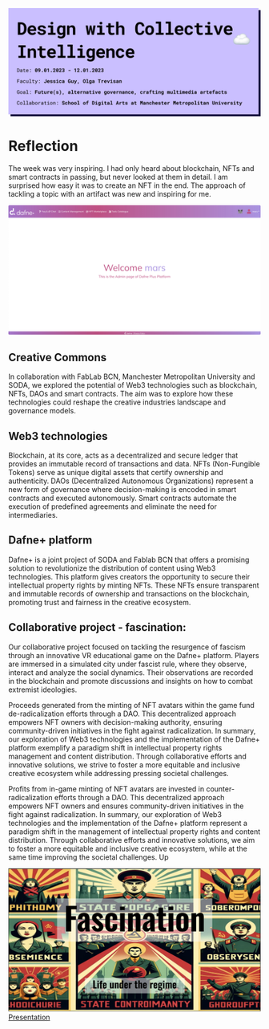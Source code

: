 ![page header](../../images/Bearbeitet/DesignWithCollectiveIntelligence.png)

# Reflection
The week was very inspiring. I had only heard about blockchain, NFTs and smart contracts in passing, but never looked at them in detail. I am surprised how easy it was to create an NFT in the end. The approach of tackling a topic with an artifact was new and inspiring for me. 
 

![Dafne Welcome](../../images/Bearbeitet/Dafne%20Welcome.jpg)


## Creative Commons
In collaboration with FabLab BCN, Manchester Metropolitan University and SODA, we explored the potential of Web3 technologies such as blockchain, NFTs, DAOs and smart contracts. The aim was to explore how these technologies could reshape the creative industries landscape and governance models.

## Web3 technologies
Blockchain, at its core, acts as a decentralized and secure ledger that provides an immutable record of transactions and data. NFTs (Non-Fungible Tokens) serve as unique digital assets that certify ownership and authenticity. DAOs (Decentralized Autonomous Organizations) represent a new form of governance where decision-making is encoded in smart contracts and executed autonomously. Smart contracts automate the execution of predefined agreements and eliminate the need for intermediaries.

## Dafne+ platform
Dafne+ is a joint project of SODA and Fablab BCN that offers a promising solution to revolutionize the distribution of content using Web3 technologies. This platform gives creators the opportunity to secure their intellectual property rights by minting NFTs. These NFTs ensure transparent and immutable records of ownership and transactions on the blockchain, promoting trust and fairness in the creative ecosystem.

## Collaborative project - fascination:
Our collaborative project focused on tackling the resurgence of fascism through an innovative VR educational game on the Dafne+ platform. Players are immersed in a simulated city under fascist rule, where they observe, interact and analyze the social dynamics. Their observations are recorded in the blockchain and promote discussions and insights on how to combat extremist ideologies.

Proceeds generated from the minting of NFT avatars within the game fund de-radicalization efforts through a DAO. This decentralized approach empowers NFT owners with decision-making authority, ensuring community-driven initiatives in the fight against radicalization.
In summary, our exploration of Web3 technologies and the implementation of the Dafne+ platform exemplify a paradigm shift in intellectual property rights management and content distribution. Through collaborative efforts and innovative solutions, we strive to foster a more equitable and inclusive creative ecosystem while addressing pressing societal challenges.

Profits from in-game minting of NFT avatars are invested in counter-radicalization efforts through a DAO. This decentralized approach empowers NFT owners and ensures community-driven initiatives in the fight against radicalization.
In summary, our exploration of Web3 technologies and the implementation of the Dafne+ platform represent a paradigm shift in the management of intellectual property rights and content distribution. Through collaborative efforts and innovative solutions, we aim to foster a more equitable and inclusive creative ecosystem, while at the same time improving the societal challenges.
Up

![presentationCover](../../images/Bearbeitet/Fascination.png)
[Presentation](https://drive.google.com/file/d/19M2VD74vYPUiIi_hya16Q64a9ntTRiID/view?usp=sharing)